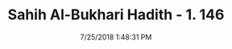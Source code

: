 ---
title        : "Sahih Al-Bukhari Hadith - 1. 146"
date         : 7/25/2018 1:48:31 PM
draft        : false
type         : "hadith"
layout       : "hadith"
BookCode     : "SHB"
VolumeNumber : "1"
HadithNumber : "146"
categories  :  ["Ablution-Never face the Qibla while urinating or defecating"]
tags  :  ["Abu Aiyub Al Ansari"]
---